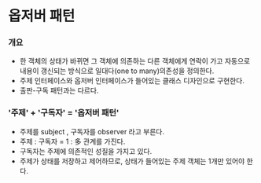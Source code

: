 # 옵저버 패턴
### 개요
- 한 객체의 상태가 바뀌면 그 객체에 의존하는 다른 객체에게 연락이 가고 자동으로 내용이 갱신되는 방식으로 일대다(one to many)의존성을 정의한다.
- 주제 인터페이스와 옵저버 인터페이스가 들어있는 클래스 디자인으로 구현한다.
- 출판-구독 패턴과는 다르다.

### '주제' + '구독자' = '옵저버 패턴'
- 주제를 subject , 구독자를 observer 라고 부른다.
- 주제 : 구독자 = 1 : 多 관계를 가진다.
- 구독자는 주제에 의존적인 성질을 가지고 있다.
- 주제가 상태를 저장하고 제어하므로, 상태가 들어있는 주제 객체는 1개만 있어야 한다. 